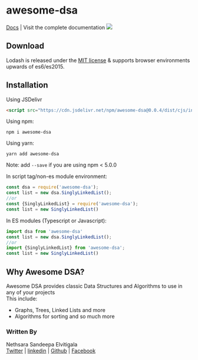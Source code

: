 # awesome-dsa

[Docs](https://nethrenial.github.io/awesome-dsa/modules.html) | Visit the complete documentation
[![](https://data.jsdelivr.com/v1/package/npm/awesome-dsa/badge)](https://www.jsdelivr.com/package/npm/awesome-dsa)

## Download

Lodash is released under the [MIT license](https://raw.githubusercontent.com/lodash/lodash/4.17.10-npm/LICENSE) & supports browser environments upwards of es6/es2015.

## Installation

Using JSDelivr

```html
<script src="https://cdn.jsdelivr.net/npm/awesome-dsa@0.0.4/dist/cjs/index.min.js"></script>
```

Using npm:

```shell
npm i awesome-dsa
```

Using yarn:

```shell
yarn add awesome-dsa
```

Note: add `--save` if you are using npm < 5.0.0

In script tag/non-es module environment:

```js
const dsa = require('awesome-dsa');
const list = new dsa.SinglyLinkedList();
//or
const {SinglyLinkedList} = require('awesome-dsa');
const list = new SinglyLinkedList()
```

In ES modules (Typescript or Javascript):

```ts
import dsa from 'awesome-dsa'
const list = new dsa.SinglyLinkedList();
//or
import {SinglyLinkedList} from 'awesome-dsa';
const list = new SinglyLinkedList()
```

## Why Awesome DSA?

Awesome DSA provides classic Data Structures and Algorithms to use in any of your projects  
This include:

* Graphs, Trees, Linked Lists and more
* Algorithms for sorting and so much more

### Written By  

Nethsara Sandeepa Elvitigala  
[Twitter](https://twitter.com) | [linkedin](https://linkedin.in) | [Github](https://nethrenial.github.io) | [Facebook](https://facebook.com/nethsara.sandeepa)
